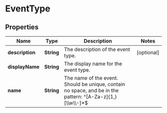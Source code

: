 

# EventType


## Properties

| Name | Type | Description | Notes |
|------------ | ------------- | ------------- | -------------|
|**description** | **String** | The description of the event type. |  [optional] |
|**displayName** | **String** | The display name for the event type. |  |
|**name** | **String** | The name of the event. Should be unique, contain no space, and be in the pattern: ^[A-Za-z]{1,}[\\\\w\\\\-]*$ |  |



